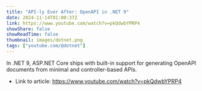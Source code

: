 ```yaml
---
title: "API-ly Ever After: OpenAPI in .NET 9"
date: 2024-11-14T01:00:37Z
link: https://www.youtube.com/watch?v=pkQdwbYPRP4
showShare: false
showReadTime: false
thumbnail: images/dotnet.png
tags: ["youtube.com/@dotnet"]
---
```

In .NET 9, ASP.NET Core ships with built-in support for generating OpenAPI documents from minimal and controller-based APIs.

- Link to article: https://www.youtube.com/watch?v=pkQdwbYPRP4